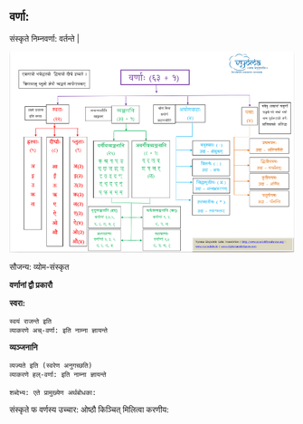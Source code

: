 
## वर्णा:

संस्कृते निम्नवर्णा: वर्तन्ते |

![letters](./imgs/varnas.png)

सौजन्य: व्योम-संस्कृत 


**वर्णानां द्वौ प्रकारौ**

**स्वरा:**
```
स्वयं राजन्ते इति
व्याकरणे अच्-वर्णा: इति नाम्ना ज्ञायन्ते
```

**व्यञ्जनानि** 
```
व्यज्यते इति (स्वरेण अनुगच्छति)
व्याकरणे हल्-वर्णा: इति नाम्ना ज्ञायन्ते

शब्देभ्य: एते प्रामुख्येण अर्थबोधका:
```


संस्कृते फ वर्णस्य उच्चार: ओष्ठौ किञ्चित् मिलित्वा करणीय: 
